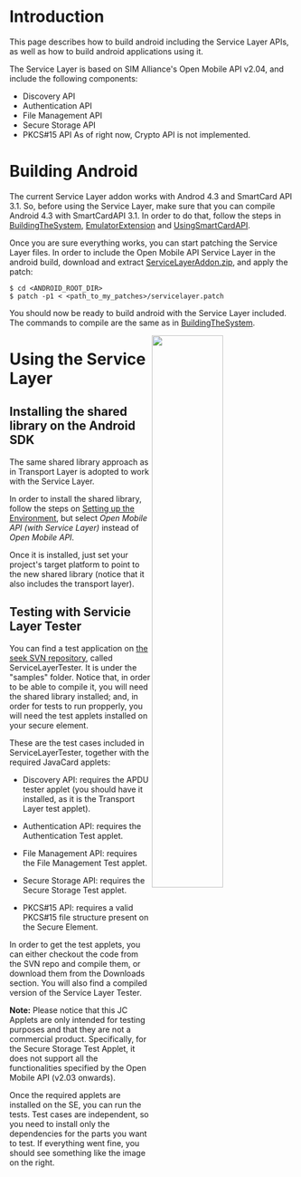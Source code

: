 # Introduction #

This page describes how to build android including the Service Layer APIs, as well as how to build android applications using it.

The Service Layer is based on SIM Alliance's Open Mobile API v2.04, and include the following components:
  * Discovery API
  * Authentication API
  * File Management API
  * Secure Storage API
  * PKCS#15 API
As of right now, Crypto API is not implemented.


# Building Android #

The current Service Layer addon works with Androd 4.3 and SmartCard API 3.1. So, before using the Service Layer, make sure that you can compile Android 4.3 with SmartCardAPI 3.1. In order to do that, follow the steps in [BuildingTheSystem](BuildingTheSystem), [EmulatorExtension](EmulatorExtension) and [UsingSmartCardAPI](UsingSmartCardAPI).

Once you are sure everything works, you can start patching the Service Layer files. In order to include the Open Mobile API Service Layer in the android build, download and extract [ServiceLayerAddon.zip](http://seek-for-android.googlecode.com/files/ServiceLayerAddon.zip), and apply the patch:
```
$ cd <ANDROID_ROOT_DIR>
$ patch -p1 < <path_to_my_patches>/servicelayer.patch
```

You should now be ready to build android with the Service Layer included. The commands to compile are the same as in [BuildingTheSystem](BuildingTheSystem).

<img src='http://seek-for-android.googlecode.com/svn/wiki/img/ServiceLayerTesterSnapshot.png' align='right' width='50%' />

# Using the Service Layer #

## Installing the shared library on the Android SDK ##
The same shared library approach as in Transport Layer is adopted to work with the Service Layer.

In order to install the shared library, follow the steps on [Setting up the Environment](https://code.google.com/p/seek-for-android/wiki/UsingSmartCardAPI#Setting_up_the_Environment), but select _Open Mobile API (with Service Layer)_ instead of _Open Mobile API_.

Once it is installed, just set your project's target platform to point to the new shared library (notice that it also includes the transport layer).

## Testing with Servicie Layer Tester ##
You can find a test application on [the seek SVN repository](https://code.google.com/p/seek-for-android/source/checkout), called ServiceLayerTester. It is under the "samples" folder. Notice that, in order to be able to compile it, you will need the shared library installed; and, in order for tests to run propperly, you will need the test applets installed on your secure element.

These are the test cases included in ServiceLayerTester, together with the required JavaCard applets:

  * Discovery API: requires the APDU tester applet (you should have it installed, as it is the Transport Layer test applet).

  * Authentication API: requires the Authentication Test applet.

  * File Management API: requires the File Management Test applet.

  * Secure Storage API: requires the Secure Storage Test applet.

  * PKCS#15 API: requires a valid PKCS#15 file structure present on the Secure Element.

In order to get the test applets, you can either checkout the code from the SVN repo and compile them, or download them from the Downloads section. You will also find a compiled version of the Service Layer Tester.

**Note:** Please notice that this JC Applets are only intended for testing purposes and that they are not a commercial product. Specifically, for the Secure Storage Test Applet, it does not support all the functionalities specified by the Open Mobile API (v2.03 onwards).

Once the required applets are installed on the SE, you can run the tests. Test cases are independent, so you need to install only the dependencies for the parts you want to test. If everything went fine, you should see something like the image on the right.
